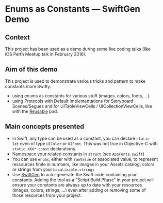 # Enums as Constants — SwiftGen Demo

## Context

This project has been used as a demo during some live coding talks (like iOS Perth Meetup talk in February 2016).

## Aim of this demo

This project is used to demonstrate various tricks and pattern to make constants more Swifty:

* using enums as constants for various stuff (images, colors, fonts, …)
* using Protocols with Default Implementations for Storyboard Scenes/Segues and for UITableViewCells / UICollectionViewCells, like with the [Reusable](https://github.com/AliSoftware/Reusable) pod.

## Main concepts presented

* In Swift, any type can be used as a constant, you can declare `static let` even of type `UIColor` or `UIFont`. This was not true in Objective-C with `static XXX* const` declarations.
* Namespace your related constants in `struct` (see `AppFonts.swift`)
* You can use `enums`, either with `rawValue` or associated value, to represent ressources finite in numbers, like images in your Assets catalog, colors or strings from your `Localizable.strings`
* Use [SwiftGen](https://github.com/AliSoftware/SwiftGen) to auto-generate the Swift code containing your constants. Adding the tool as a "Script Build Phase" in your project will ensure your constants are always up to date with your resources (images, colors, strings, …) even after adding or removing some of those resources from your project.
